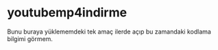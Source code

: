 # youtubemp4indirme
Bunu buraya yüklememdeki tek amaç ilerde açıp bu zamandaki kodlama bilgimi görmem.
